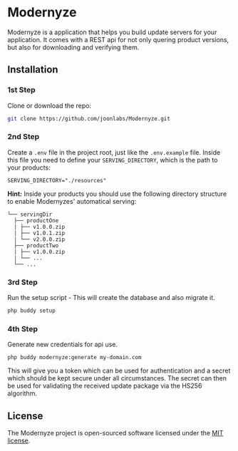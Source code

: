 # Modernyze
Modernyze is a application that helps you build update servers for your application. 
It comes with a REST api for not only quering product versions, but also for downloading and verifying them.  
## Installation
### 1st Step
Clone or download the repo: 
```bash
git clone https://github.com/joonlabs/Modernyze.git
```
### 2nd Step
Create a `.env` file in the project root, just like the `.env.example` file.
Inside this file you need to define your `SERVING_DIRECTORY`, which is the path to your products:
```dotenv
SERVING_DIRECTORY="./resources"
```
**Hint:** Inside your products you should use the following directory structure to enable Modernyzes' automatical serving:
```
└── servingDir
  ├── productOne
  | ├── v1.0.0.zip
  | ├── v1.0.1.zip
  | └── v2.0.0.zip
  ├── productTwo
  | ├── v1.0.0.zip
  | └── ...
  └── ...
```

### 3rd Step
Run the setup script - This will create the database and also migrate it.
```bash
php buddy setup
```

### 4th Step
Generate new credentials for api use.
```
php buddy modernyze:generate my-domain.com
```
This will give you a token which can be used for authentication and a secret which should be kept secure under all circumstances. 
The secret can then be used for validating the received update package via the HS256 algorithm.

## License
The Modernyze project is open-sourced software licensed under the [MIT license](LICENSE).
